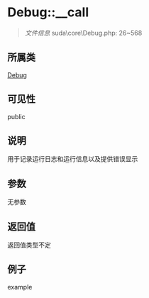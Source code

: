 # Debug::__call

> *文件信息* suda\core\Debug.php: 26~568
## 所属类 

[Debug](../Debug.md)

## 可见性

  public  
## 说明

用于记录运行日志和运行信息以及提供错误显示

## 参数

无参数

## 返回值
返回值类型不定

## 例子

example